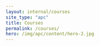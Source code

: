 ```yaml
---
layout: internal/courses
site_type: "apc"
title: Courses
permalink: /courses/
hero: /img/apc/content/hero-2.jpg
---
```


<!--- This child document initializes the page in Jekyll. -->